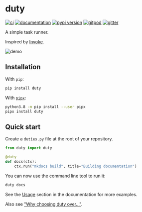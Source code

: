 # duty

[![ci](https://github.com/pawamoy/duty/workflows/ci/badge.svg)](https://github.com/pawamoy/duty/actions?query=workflow%3Aci)
[![documentation](https://img.shields.io/badge/docs-mkdocs%20material-blue.svg?style=flat)](https://pawamoy.github.io/duty/)
[![pypi version](https://img.shields.io/pypi/v/duty.svg)](https://pypi.org/project/duty/)
[![gitpod](https://img.shields.io/badge/gitpod-workspace-blue.svg?style=flat)](https://gitpod.io/#https://github.com/pawamoy/duty)
[![gitter](https://badges.gitter.im/join%20chat.svg)](https://app.gitter.im/#/room/#duty:gitter.im)

A simple task runner.

Inspired by [Invoke](https://github.com/pyinvoke/invoke).

![demo](demo.svg)

## Installation

With `pip`:

```bash
pip install duty
```

With [`pipx`](https://github.com/pipxproject/pipx):

```bash
python3.8 -m pip install --user pipx
pipx install duty
```

## Quick start

Create a `duties.py` file at the root of your repository.

```python
from duty import duty

@duty
def docs(ctx):
    ctx.run("mkdocs build", title="Building documentation")
```

You can now use the command line tool to run it:

```bash
duty docs
```

See the [Usage](https://pawamoy.github.io/duty/usage/)
section in the documentation for more examples.

Also see ["Why choosing duty over..."](https://pawamoy.github.io/duty/#why-duty-over).
